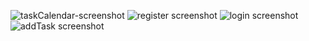 ![taskCalendar-screenshot](https://github.com/user-attachments/assets/8dc658b5-93d8-45b1-b750-cef27b66d25a)
![register screenshot](https://github.com/user-attachments/assets/c8131c68-8106-4970-a595-6d8809131c34)
![login screenshot](https://github.com/user-attachments/assets/634cecf0-441f-44a7-8bba-4ce3feb92e2f)
![addTask screenshot](https://github.com/user-attachments/assets/5adcca56-a0fa-442d-b0df-5f84900e0e6c)
